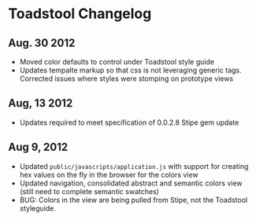 # Toadstool Changelog

## Aug. 30 2012
* Moved color defaults to control under Toadstool style guide
* Updates tempalte markup so that css is not leveraging generic tags. Corrected issues where styles were stomping on prototype views

## Aug, 13 2012
* Updates required to meet specification of 0.0.2.8 Stipe gem update

## Aug 9, 2012
* Updated `public/javascripts/application.js` with support for creating hex values on the fly in the browser for the colors view
* Updated navigation, consolidated abstract and semantic colors view (still need to complete semantic swatches)
* BUG: Colors in the view are being pulled from Stipe, not the Toadstool styleguide.   